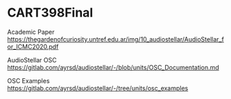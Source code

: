 # CART398Final

Academic Paper
https://thegardenofcuriosity.untref.edu.ar/img/10_audiostellar/AudioStellar_for_ICMC2020.pdf

AudioStellar OSC
https://gitlab.com/ayrsd/audiostellar/-/blob/units/OSC_Documentation.md

OSC Examples
https://gitlab.com/ayrsd/audiostellar/-/tree/units/osc_examples
